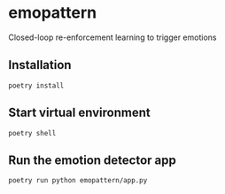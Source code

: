 # emopattern

Closed-loop re-enforcement learning to trigger emotions

## Installation

`poetry install`

## Start virtual environment

`poetry shell`

## Run the emotion detector app

`poetry run python emopattern/app.py`
